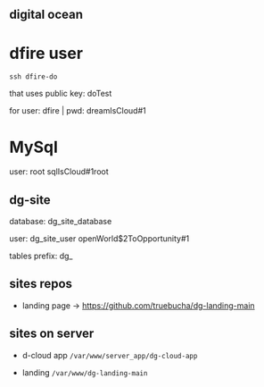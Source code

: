 ## digital ocean

# dfire user
```
ssh dfire-do 
```
that uses public key: doTest

for user: dfire | pwd: dreamIsCloud#1

# MySql

user: root sqlIsCloud#1root

## dg-site

database: dg_site_database

user: dg_site_user openWorld$2ToOpportunity#1

tables prefix: dg_

## sites repos

* landing page -> <https://github.com/truebucha/dg-landing-main>

## sites on server 

* d-cloud app `/var/www/server_app/dg-cloud-app`

* landing `/var/www/dg-landing-main`

